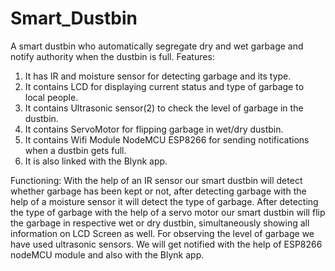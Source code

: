# Smart_Dustbin
A smart dustbin who automatically segregate dry and wet garbage and notify authority when the dustbin is full. 
Features:
1. It has IR and moisture sensor for detecting garbage and its type.
2. It contains  LCD for displaying current status and type of garbage to local people.
3. It contains Ultrasonic sensor(2) to check the level of garbage in the dustbin.
4. It contains ServoMotor for flipping garbage in wet/dry dustbin. 
5. It contains Wifi Module NodeMCU ESP8266 for sending notifications when a dustbin gets full. 
6. It is also linked with the Blynk app.

Functioning:
With the help of an IR sensor our smart dustbin will detect whether garbage has been kept or not, after detecting garbage with the help of a moisture sensor it will detect the type of garbage. 
After detecting the type of garbage with the help of a servo motor our smart dustbin will flip the garbage in respective wet or dry dustbin, simultaneously showing all information on LCD Screen as well.
For observing the level of garbage we have used ultrasonic sensors.
We will get notified with the help of ESP8266 nodeMCU module and also with the Blynk app.
